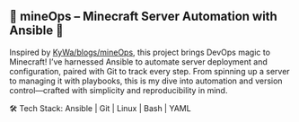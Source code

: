 ## 🌟 mineOps – Minecraft Server Automation with Ansible 🌟

Inspired by [KyWa/blogs/mineOps](https://github.com/KyWa/blogs/tree/master/mineOps), this project brings DevOps magic to Minecraft! I’ve harnessed Ansible to automate server deployment and configuration, paired with Git to track every step. From spinning up a server to managing it with playbooks, this is my dive into automation and version control—crafted with simplicity and reproducibility in mind.

🛠️ Tech Stack: Ansible | Git | Linux | Bash | YAML

